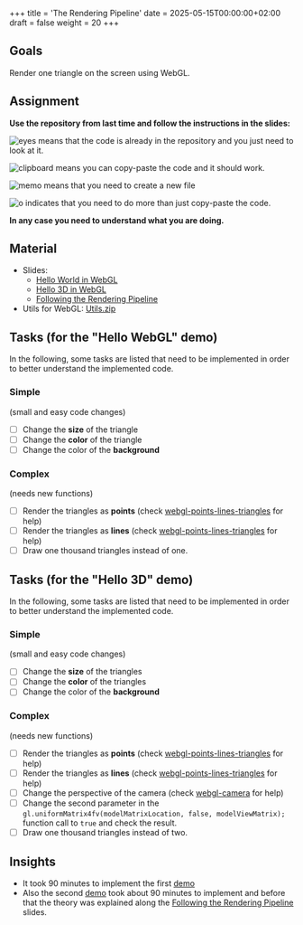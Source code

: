 +++
title = 'The Rendering Pipeline'
date = 2025-05-15T00:00:00+02:00
draft = false
weight = 20 
+++

## Goals

Render one triangle on the screen using WebGL.

## Assignment

**Use the repository from last time and follow the instructions in the slides:**

![eyes](https://github.githubassets.com/images/icons/emoji/unicode/1f440.png?v8) means that the code is already in the repository and you just need to look at it.

![clipboard](https://github.githubassets.com/images/icons/emoji/unicode/1f4cb.png?v8) means you can copy-paste the code and it should work.

![memo](https://github.githubassets.com/images/icons/emoji/unicode/1f4dd.png?v8) means that you need to create a new file

![o](https://github.githubassets.com/images/icons/emoji/unicode/2b55.png?v8) indicates that you need to do more than just copy-paste the code.

**In any case you need to understand what you are doing.**

## Material
  
- Slides:
  - [Hello World in WebGL](files/CODE3-01-HelloWorld.pdf)
  - [Hello 3D in WebGL](files/CODE3-02-Hello3D.pdf)
  - [Following the Rendering Pipeline](files/CODE3-03-RenderingPipeline.pdf)
- Utils for WebGL: [Utils.zip](files/utils.zip)

## Tasks (for the "Hello WebGL" demo)

In the following, some tasks are listed that need to be implemented in order to better understand the implemented code.

### Simple

(small and easy code changes)

- [ ] Change the **size** of the triangle
- [ ] Change the **color** of the triangle
- [ ] Change the color of the **background**

### Complex

(needs new functions)

- [ ] Render the triangles as **points** (check [webgl-points-lines-triangles](https://webgl2fundamentals.org/webgl/lessons/webgl-points-lines-triangles.html) for help)
- [ ] Render the triangles as **lines** (check [webgl-points-lines-triangles](https://webgl2fundamentals.org/webgl/lessons/webgl-points-lines-triangles.html) for help)
- [ ] Draw one thousand triangles instead of one.

## Tasks (for the "Hello 3D" demo)

In the following, some tasks are listed that need to be implemented in order to better understand the implemented code.

### Simple

(small and easy code changes)

- [ ] Change the **size** of the triangles
- [ ] Change the **color** of the triangles
- [ ] Change the color of the **background**

### Complex

(needs new functions)

- [ ] Render the triangles as **points** (check [webgl-points-lines-triangles](https://webgl2fundamentals.org/webgl/lessons/webgl-points-lines-triangles.html) for help)
- [ ] Render the triangles as **lines** (check [webgl-points-lines-triangles](https://webgl2fundamentals.org/webgl/lessons/webgl-points-lines-triangles.html) for help)
- [ ] Change the perspective of the camera (check [webgl-camera](https://webgl2fundamentals.org/webgl/lessons/webgl-3d-camera.html) for help)
- [ ] Change the second parameter in the `gl.uniformMatrix4fv(modelMatrixLocation, false, modelViewMatrix);` function call to `true` and check the result.
- [ ] Draw one thousand triangles instead of two.

## Insights

- It took 90 minutes to implement the first [demo](files/CODE3-01-HelloWorld.pdf)
- Also the second [demo](files/CODE3-02-Hello3D.pdf) took about 90 minutes to implement and before that the theory was explained along the [Following the Rendering Pipeline](files/CODE3-03-RenderingPipeline.pdf) slides.
